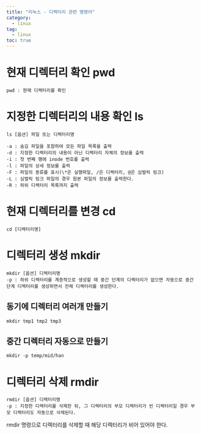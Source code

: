 ```yaml
---
title: "리눅스 - 디렉터리 관련 명령어"
category:
  - linux
tag:
  - linux
toc: true
---
```


# 현재 디렉터리 확인 pwd
~~~
pwd : 현재 디렉터리를 확인
~~~


# 지정한 디렉터리의 내용 확인 ls
~~~
ls [옵션] 파일 또는 디렉터리명

-a : 숨김 파일을 포함하여 모든 파일 목록을 출력
-d : 지정한 디렉터리의 내용이 아닌 디렉터리 자체의 정보를 출력
-i : 첫 번째 행에 inode 번호를 출력
-l : 파일의 상세 정보를 출력
-F : 파일의 종류를 표시(\*은 실행파일, /은 디렉터리, @은 심벌릭 링크)
-L : 심벌릭 링크 파일의 경우 원본 파일의 정보를 출력한다.
-R : 하위 디렉터리 목록까지 출력
~~~


# 현재 디렉터리를 변경 cd
~~~
cd [디렉터리명]
~~~


# 디렉터리 생성 mkdir
~~~
mkdir [옵션] 디렉터리명
-p : 하위 디렉터리를 계층적으로 생성할 때 중간 단계의 디렉터리가 없으면 자동으로 중간 단계 디렉터리를 생성하면서 전체 디렉터리를 생성한다.
~~~

## 동기에 디렉터리 여러개 만들기
~~~
mkdir tmp1 tmp2 tmp3
~~~

## 중간 디렉터리 자동으로 만들기
~~~
mkdir -p temp/mid/han
~~~


# 디렉터리 삭제 rmdir
~~~
rmdir [옵션] 디렉터리명
-p : 지정한 디렉터리를 삭제한 뒤, 그 디렉터리의 부모 디렉터리가 빈 디렉터리일 경우 부모 디렉터리도 자동으로 삭제된다.
~~~
rmdir 명령으로 디렉터리를 삭제할 때 해당 디렉터리가 비어 있어야 한다.
